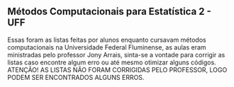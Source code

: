 ## Métodos Computacionais para Estatística 2 - UFF

Essas foram as listas feitas por alunos enquanto cursavam métodos computacionais na Universidade Federal Fluminense, as aulas eram ministradas pelo professor Jony Arrais, sinta-se a vontade para corrigir as listas caso encontre algum erro ou até mesmo otimizar alguns códigos.  
ATENÇÃO! AS LISTAS NÃO FORAM CORRIGIDAS PELO PROFESSOR, LOGO PODEM SER ENCONTRADOS ALGUNS ERROS.  
  
